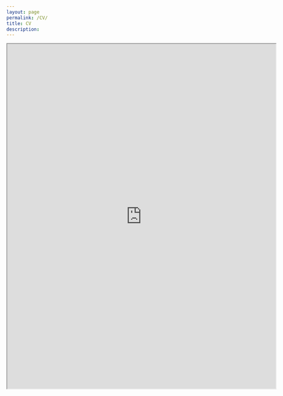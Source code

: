 ```yaml
---
layout: page
permalink: /CV/
title: CV
description:
---
```


<iframe src="https://drive.google.com/file/d/1PiBDkiBPpUIqY-NLXylr9pUOCfKl1s3m/preview" width="700" height="900"></iframe>
